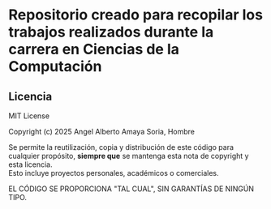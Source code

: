 # Repositorio creado para recopilar los trabajos realizados durante la carrera en Ciencias de la Computación


## Licencia

MIT License

Copyright (c) 2025 Angel Alberto Amaya Soria, Hombre

Se permite la reutilización, copia y distribución de este código para cualquier propósito, **siempre que** se mantenga esta nota de copyright y esta licencia.  
Esto incluye proyectos personales, académicos o comerciales.

EL CÓDIGO SE PROPORCIONA "TAL CUAL", SIN GARANTÍAS DE NINGÚN TIPO.

